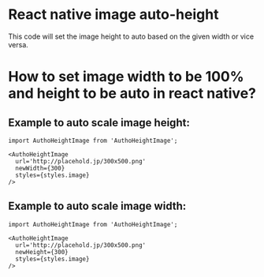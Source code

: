 # React native image auto-height
This code will set the image height to auto based on the given width or vice versa.

# How to set image width to be 100% and height to be auto in react native?

## Example to auto scale image height:
```
import AuthoHeightImage from 'AuthoHeightImage';

<AuthoHeightImage
  url='http://placehold.jp/300x500.png'
  newWidth={300}
  styles={styles.image}
/>

```

## Example to auto scale image width:
```
import AuthoHeightImage from 'AuthoHeightImage';

<AuthoHeightImage
  url='http://placehold.jp/300x500.png'
  newHeight={300}
  styles={styles.image}
/>

```
